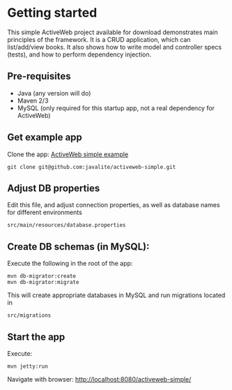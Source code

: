 <div class="page-header">
   <h1>Getting started</h1>
</div>


This simple ActiveWeb project available for download demonstrates main principles of the framework.
It is a CRUD application, which can list/add/view books. It also shows how to write model and controller specs (tests),
and how to perform dependency injection.

## Pre-requisites

* Java (any version will do)
* Maven 2/3
* MySQL (only required for this startup app, not a real dependency for ActiveWeb)


## Get example app

Clone the app: [ActiveWeb simple example](https://github.com/javalite/javalite-examples/blob/master/activeweb-simple/)

~~~~
git clone git@github.com:javalite/activeweb-simple.git
~~~~


## Adjust DB properties
 
Edit this file, and adjust connection properties, as well as database names for different environments
 

~~~~
src/main/resources/database.properties
~~~~


## Create DB  schemas (in MySQL):

Execute the following in the root of the app:

~~~~
mvn db-migrator:create
mvn db-migrator:migrate
~~~~

This will create appropriate databases in MySQL and run migrations located in 

~~~~
src/migrations
~~~~

## Start the app

Execute:

~~~~ {.prettyprint}
mvn jetty:run
~~~~

Navigate with browser: [http://localhost:8080/activeweb-simple/](http://localhost:8080/activeweb-simple/)
